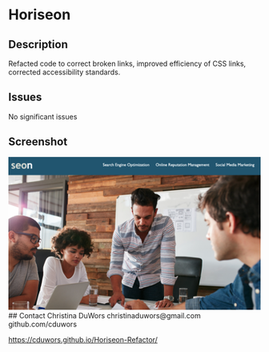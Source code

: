 # Horiseon


## Description
Refacted  code to correct broken links, improved efficiency of CSS links, corrected accessibility standards.

## Issues
No significant issues


## Screenshot
<img src="./assets/images/homepage.png"/>
## Contact
Christina DuWors
christinaduwors@gmail.com
github.com/cduwors

https://cduwors.github.io/Horiseon-Refactor/
